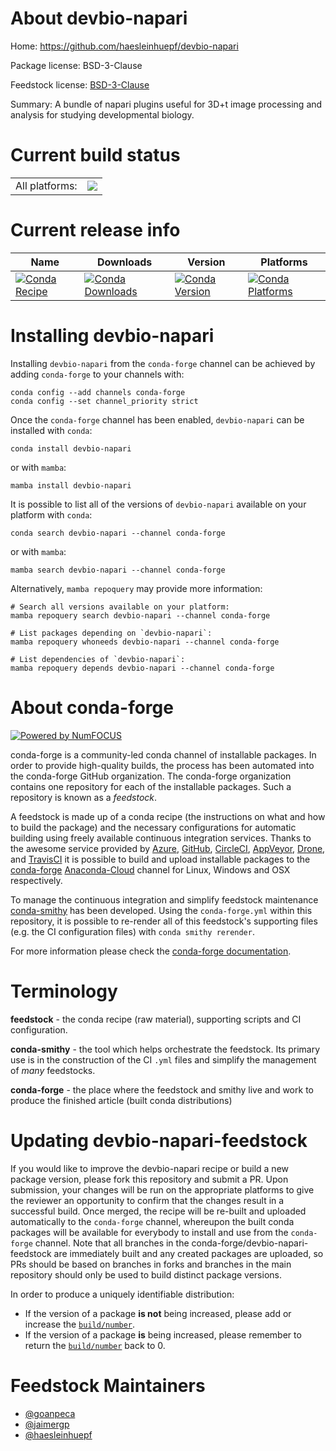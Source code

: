 About devbio-napari
===================

Home: https://github.com/haesleinhuepf/devbio-napari

Package license: BSD-3-Clause

Feedstock license: [BSD-3-Clause](https://github.com/conda-forge/devbio-napari-feedstock/blob/main/LICENSE.txt)

Summary: A bundle of napari plugins useful for 3D+t image processing and analysis for studying developmental biology.

Current build status
====================


<table><tr><td>All platforms:</td>
    <td>
      <a href="https://dev.azure.com/conda-forge/feedstock-builds/_build/latest?definitionId=15889&branchName=main">
        <img src="https://dev.azure.com/conda-forge/feedstock-builds/_apis/build/status/devbio-napari-feedstock?branchName=main">
      </a>
    </td>
  </tr>
</table>

Current release info
====================

| Name | Downloads | Version | Platforms |
| --- | --- | --- | --- |
| [![Conda Recipe](https://img.shields.io/badge/recipe-devbio--napari-green.svg)](https://anaconda.org/conda-forge/devbio-napari) | [![Conda Downloads](https://img.shields.io/conda/dn/conda-forge/devbio-napari.svg)](https://anaconda.org/conda-forge/devbio-napari) | [![Conda Version](https://img.shields.io/conda/vn/conda-forge/devbio-napari.svg)](https://anaconda.org/conda-forge/devbio-napari) | [![Conda Platforms](https://img.shields.io/conda/pn/conda-forge/devbio-napari.svg)](https://anaconda.org/conda-forge/devbio-napari) |

Installing devbio-napari
========================

Installing `devbio-napari` from the `conda-forge` channel can be achieved by adding `conda-forge` to your channels with:

```
conda config --add channels conda-forge
conda config --set channel_priority strict
```

Once the `conda-forge` channel has been enabled, `devbio-napari` can be installed with `conda`:

```
conda install devbio-napari
```

or with `mamba`:

```
mamba install devbio-napari
```

It is possible to list all of the versions of `devbio-napari` available on your platform with `conda`:

```
conda search devbio-napari --channel conda-forge
```

or with `mamba`:

```
mamba search devbio-napari --channel conda-forge
```

Alternatively, `mamba repoquery` may provide more information:

```
# Search all versions available on your platform:
mamba repoquery search devbio-napari --channel conda-forge

# List packages depending on `devbio-napari`:
mamba repoquery whoneeds devbio-napari --channel conda-forge

# List dependencies of `devbio-napari`:
mamba repoquery depends devbio-napari --channel conda-forge
```


About conda-forge
=================

[![Powered by
NumFOCUS](https://img.shields.io/badge/powered%20by-NumFOCUS-orange.svg?style=flat&colorA=E1523D&colorB=007D8A)](https://numfocus.org)

conda-forge is a community-led conda channel of installable packages.
In order to provide high-quality builds, the process has been automated into the
conda-forge GitHub organization. The conda-forge organization contains one repository
for each of the installable packages. Such a repository is known as a *feedstock*.

A feedstock is made up of a conda recipe (the instructions on what and how to build
the package) and the necessary configurations for automatic building using freely
available continuous integration services. Thanks to the awesome service provided by
[Azure](https://azure.microsoft.com/en-us/services/devops/), [GitHub](https://github.com/),
[CircleCI](https://circleci.com/), [AppVeyor](https://www.appveyor.com/),
[Drone](https://cloud.drone.io/welcome), and [TravisCI](https://travis-ci.com/)
it is possible to build and upload installable packages to the
[conda-forge](https://anaconda.org/conda-forge) [Anaconda-Cloud](https://anaconda.org/)
channel for Linux, Windows and OSX respectively.

To manage the continuous integration and simplify feedstock maintenance
[conda-smithy](https://github.com/conda-forge/conda-smithy) has been developed.
Using the ``conda-forge.yml`` within this repository, it is possible to re-render all of
this feedstock's supporting files (e.g. the CI configuration files) with ``conda smithy rerender``.

For more information please check the [conda-forge documentation](https://conda-forge.org/docs/).

Terminology
===========

**feedstock** - the conda recipe (raw material), supporting scripts and CI configuration.

**conda-smithy** - the tool which helps orchestrate the feedstock.
                   Its primary use is in the construction of the CI ``.yml`` files
                   and simplify the management of *many* feedstocks.

**conda-forge** - the place where the feedstock and smithy live and work to
                  produce the finished article (built conda distributions)


Updating devbio-napari-feedstock
================================

If you would like to improve the devbio-napari recipe or build a new
package version, please fork this repository and submit a PR. Upon submission,
your changes will be run on the appropriate platforms to give the reviewer an
opportunity to confirm that the changes result in a successful build. Once
merged, the recipe will be re-built and uploaded automatically to the
`conda-forge` channel, whereupon the built conda packages will be available for
everybody to install and use from the `conda-forge` channel.
Note that all branches in the conda-forge/devbio-napari-feedstock are
immediately built and any created packages are uploaded, so PRs should be based
on branches in forks and branches in the main repository should only be used to
build distinct package versions.

In order to produce a uniquely identifiable distribution:
 * If the version of a package **is not** being increased, please add or increase
   the [``build/number``](https://docs.conda.io/projects/conda-build/en/latest/resources/define-metadata.html#build-number-and-string).
 * If the version of a package **is** being increased, please remember to return
   the [``build/number``](https://docs.conda.io/projects/conda-build/en/latest/resources/define-metadata.html#build-number-and-string)
   back to 0.

Feedstock Maintainers
=====================

* [@goanpeca](https://github.com/goanpeca/)
* [@jaimergp](https://github.com/jaimergp/)
* [@haesleinhuepf](https://github.com/haesleinhuepf/)

